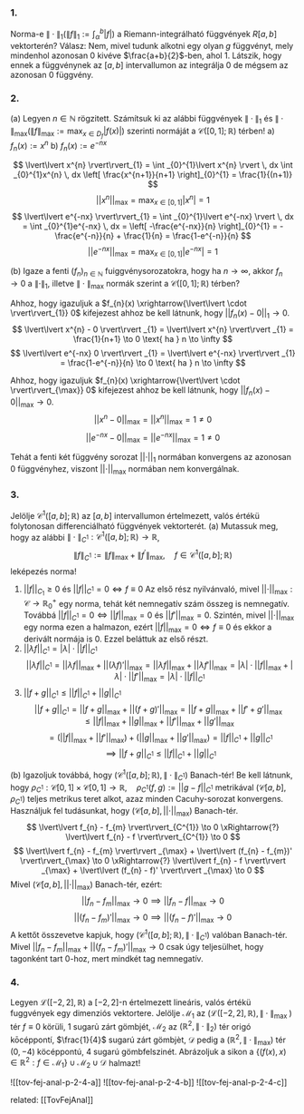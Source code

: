 
### 1.
Norma-e $\| \cdot \|_1\left(\|f\|_1:=\int_\alpha^b|f|\right)$ a Riemann-integrálható függvények $R[a, b]$ vektorterén?
Válasz:
Nem, mivel tudunk alkotni egy olyan $g$ függvényt, mely mindenhol azonosan $0$ kivéve $\frac{a+b}{2}$-ben, ahol 1. Látszik, hogy ennek a függvénynek az $[a, b]$ intervallumon az integrálja $0$ de mégsem az azonosan $0$ függvény.

### 2. 
(a) Legyen $n \in \mathbb{N}$ rögzitett. Számítsuk ki az alábbi függvények $\| \cdot \|_1$ és $\|\cdot\| _{\max} \left(\|f\|_{\max }:=\max _{x \in D_f}|f(x)|\right)$ szerinti normáját a $\mathscr{C}([0,1] ; \mathbb{R})$ térben!
		a) $f_n(x):=x^n$
		b) $f_n(x):=e^{-n x}$

$$
\lvert\lvert x^{n} \rvert\rvert_{1} = \int _{0}^{1}\lvert x^{n} \rvert  \, dx  \int _{0}^{1}x^{n} \, dx \left[ \frac{x^{n+1}}{n+1} \right]_{0}^{1} = \frac{1}{(n+1)} 
$$
$$
\lvert\lvert x^{n} \rvert\rvert _{\max} = \max_{x \in [0, 1]} \lvert x^{n} \rvert = 1
$$
$$
\lvert\lvert e^{-nx} \rvert\rvert_{1}  = \int _{0}^{1}\lvert e^{-nx} \rvert  \, dx = \int _{0}^{1}e^{-nx} \, dx = \left[ -\frac{e^{-nx}}{n} \right]_{0}^{1} = -\frac{e^{-n}}{n} + \frac{1}{n} = \frac{1-e^{-n}}{n}
$$
$$
\lvert\lvert e^{-nx} \rvert\rvert _{\max} = \max_{x \in [0, 1]} \lvert e^{-nx} \rvert = 1
$$

(b) Igaze a fenti $\left(f_n\right)_{n \in \mathbb{N}}$ fuiggvénysorozatokra, hogy ha $n \rightarrow \infty$, akkor $f_n \rightarrow 0$ a $\left\| \cdot\right\|_1$, illetve $\| \cdot \|_{\text {max}}$ normák szerint a $\mathscr{C}([0,1] ; \mathbb{R})$ térben?

Ahhoz, hogy igazuljuk a $f_{n}(x) \xrightarrow{\lvert\lvert \cdot \rvert\rvert_{1}} 0$ kifejezest ahhoz be kell látnunk, hogy $\lvert\lvert f_{n}(x) - 0 \rvert\rvert_{1} \to 0$.
$$
\lvert\lvert x^{n} - 0 \rvert\rvert _{1} = \lvert\lvert x^{n} \rvert\rvert _{1} = \frac{1}{n+1} \to 0 \text{ ha } n \to \infty
$$
$$
\lvert\lvert e^{-nx} 0 \rvert\rvert _{1} = \lvert\lvert e^{-nx} \rvert\rvert _{1} = \frac{1-e^{-n}}{n} \to 0 \text{ ha } n \to \infty
$$

Ahhoz, hogy igazuljuk $f_{n}(x) \xrightarrow{\lvert\lvert \cdot \rvert\rvert_{\max}} 0$ kifejezest ahhoz be kell látnunk, hogy $\lvert\lvert f_{n}(x) - 0 \rvert\rvert_{\max} \to 0$.
$$
\lvert\lvert x^{n} - 0 \rvert\rvert_{\max} = \lvert\lvert x^{n} \rvert\rvert _{\max} = 1 \neq 0
$$
$$
\lvert\lvert e^{-nx} - 0\rvert\rvert _{\max} = \lvert\lvert e^{-nx} \rvert\rvert _{\max} = 1 \neq 0
$$

Tehát a fenti két függvény sorozat $\lvert\lvert \cdot \rvert\rvert_{1}$ normában konvergens az azonosan $0$ függvényhez, viszont $\lvert\lvert \cdot \rvert\rvert_{\max}$ normában nem konvergálnak.


### 3.
Jelölje $\mathscr{C}^1([a, b] ; \mathbb{R})$ az $[a, b]$ intervallumon értelmezett, valós értékü folytonosan differenciálható függvények vektorterét.
(a) Mutassuk meg, hogy az alábbi $\|\cdot\|_{C^1}: \mathscr{C}^1([a, b] ; \mathbb{R}) \rightarrow \mathbb{R}$,
$$
\left.\|f\|_{C^1}:=\|f\|_{\max }+\left\|f^{\prime}\right\|_{\max }, \quad f \in \mathscr{C}^{1}([ a, b] ; \mathbb{R}\right)
$$leképezés norma!
1. $\lvert\lvert f \rvert\rvert_{C_{1}} \geq 0 \text{ és } \lvert\lvert f \rvert\rvert_{C^{1}} = 0 \iff f \equiv 0$
	Az első rész nyilvánvaló, mivel $\lvert\lvert \cdot \rvert\rvert_{\max}:\mathscr{C} \to \mathbb{R}_{0}^{+}$ egy norma, tehát két nemnegatív szám összeg is nemnegatív.
	Továbbá $\lvert\lvert f \rvert\rvert_{C^{1}} = 0 \iff \lvert\lvert f \rvert\rvert_{\max} = 0 \text{ és } \lvert\lvert f' \rvert\rvert_{\max} = 0$. Szintén, mivel $\lvert\lvert \cdot \rvert\rvert_{\max}$ egy norma ezen a halmazon, ezért $\lvert\lvert f \rvert\rvert_{\max} = 0 \iff f \equiv 0$ és ekkor a derivált normája is $0$. Ezzel beláttuk az első részt.
2. $\lvert\lvert \lambda f \rvert\rvert_{C^{1}} = \lvert \lambda \rvert\cdot \lvert\lvert f \rvert\rvert_{C^{1}}$
$$
\lvert\lvert \lambda f \rvert\rvert_{C^{1}} = \lvert\lvert \lambda f \rvert\rvert_{\max} + \lvert\lvert (\lambda f)' \rvert\rvert_{\max} = \lvert\lvert \lambda f \rvert\rvert_{\max} + \lvert\lvert \lambda f' \rvert\rvert_{\max} = \lvert \lambda \rvert\cdot \lvert\lvert f \rvert\rvert_{\max} + \lvert \lambda \rvert \cdot \lvert\lvert f' \rvert\rvert_{\max} = \lvert \lambda \rvert\cdot \lvert\lvert f \rvert\rvert_{C^{1}}
$$
3. $\lvert\lvert f + g \rvert\rvert_{C^{1}} \leq \lvert\lvert f \rvert\rvert_{C^{1}} + \lvert\lvert g \rvert\rvert_{C^{1}}$
$$
\lvert\lvert f + g \rvert\rvert _{C^{1}} = \lvert\lvert f + g \rvert\rvert _{\max} + \lvert\lvert (f + g)' \rvert\rvert _{\max} = \lvert\lvert f + g \rvert\rvert _{\max} + \lvert\lvert f' + g' \rvert\rvert _{\max} \leq \lvert\lvert f \rvert\rvert _{\max} + \lvert\lvert g \rvert\rvert _{\max} + \lvert\lvert f' \rvert\rvert _{\max} + \lvert\lvert g' \rvert\rvert _{\max}
$$
$$
= ( \lvert\lvert f \rvert\rvert _{\max} + \lvert\lvert f' \rvert\rvert _{\max} ) + ( \lvert\lvert g \rvert\rvert _{\max}  + \lvert\lvert g' \rvert\rvert _{\max}) = \lvert\lvert f \rvert\rvert _{C^{1}} + \lvert\lvert g \rvert\rvert _{C^{1}}
$$
$$
\implies \lvert\lvert f + g \rvert\rvert _{C^{1}} \leq \lvert\lvert f \rvert\rvert _{C^{1}} + \lvert\lvert g \rvert\rvert_{C^{1}}
$$

(b) Igazoljuk továbbá, hogy $\left(\mathscr{C}^1([a, b] ; \mathbb{R}),\|\cdot\| _{C^{1}}\right)$ Banach-tér!
Be kell látnunk, hogy $\rho_{C^{1}}: \mathscr{C}[0, 1] \times \mathscr{C}[0, 1] \to \mathbb{R}, \quad \rho_{C^{1}}(f, g) := \lvert\lvert g - f \rvert\rvert_{C^{1}}$ metrikával $(\mathscr{C}[a, b], \rho_{C^{1}})$ teljes metrikus teret alkot, azaz minden Cacuhy-sorozat konvergens.
Használjuk fel tudásunkat, hogy $(\mathscr{C}[a, b], \lvert\lvert \cdot \rvert\rvert_{\max})$ Banach-tér.
$$
\lvert\lvert f_{n} - f_{m} \rvert\rvert_{C^{1}} \to 0 \xRightarrow{?} \lvert\lvert f_{n} - f \rvert\rvert_{C^{1}} \to 0
$$
$$
	\lvert\lvert f_{n} - f_{m} \rvert\rvert _{\max} + \lvert\lvert (f_{n} - f_{m})' \rvert\rvert_{\max} \to 0 \xRightarrow{?} \lvert\lvert f_{n} - f \rvert\rvert _{\max} + \lvert\lvert (f_{n} - f)' \rvert\rvert _{\max} \to 0
$$
Mivel $(\mathscr{C}[a, b], \lvert\lvert \cdot \rvert\rvert_{\max})$ Banach-tér, ezért:
$$
\lvert\lvert f_{n} - f_{m} \rvert\rvert _{\max} \to 0 \implies \lvert\lvert f_{n} - f \rvert\rvert _{\max} \to 0
$$
$$
\lvert\lvert (f_{n} - f_{m})' \rvert\rvert _{\max} \to 0 \implies \lvert\lvert (f_{n} - f)' \rvert\rvert _{\max} \to 0
$$
A kettőt összevetve kapjuk, hogy $\left(\mathscr{C}^1([a, b] ; \mathbb{R}),\|\cdot\| _{C^{1}}\right)$  valóban Banach-tér. Mivel $\lvert\lvert f_{n} - f_{m} \rvert\rvert _{\max} + \lvert\lvert (f_{n} - f_{m})' \rvert\rvert_{\max} \to 0$ csak úgy teljesülhet, hogy tagonként tart $0$-hoz, mert mindkét tag nemnegatív.


### 4.
Legyen $\mathcal{L}([-2,2], \mathbb{R})$ a $[-2,2]$-n értelmezett lineáris, valós értékü fuggvények egy dimenziós vektortere. Jelölje $\mathcal{M}_1$ az $\left(\mathcal{L}([-2,2], \mathbb{R}), \|\cdot\| _{\text {max }}\right)$ tér $f \equiv 0$ körüli, 1 sugarủ zárt gömbjét, $\mathcal{M}_2$ az $\left(\mathbb{R}^2, \|\cdot\|_2\right)$ tér origó kōcéppontí, $\frac{1}{4}$ sugarú zárt gömbjèt, $\mathcal{D}$ pedig a $\left(\mathbb{R}^2, \|\right. \cdot \left.\|_{\max }\right)$ tér $(0,-4)$ köcéppontú, $4$ sugarú gömbfelszinét. Abrázoljuk a sikon a $\left\{(f(x), x) \in \mathbb{R}^2: f \in \mathcal{M}_1\right\} \cup \mathcal{M}_2 \cup \mathcal{D}$ halmazt!

![[tov-fej-anal-p-2-4-a]]
![[tov-fej-anal-p-2-4-b]]
![[tov-fej-anal-p-2-4-c]]

related: [[TovFejAnal]]
